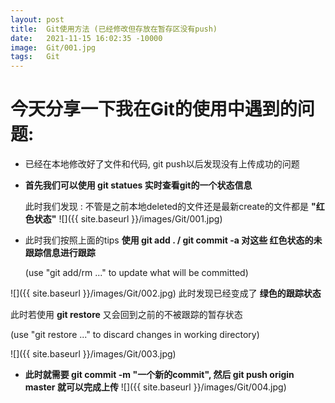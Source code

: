 ```yaml
---
layout: post
title:  Git使用方法 (已经修改但存放在暂存区没有push)
date:   2021-11-15 16:02:35 -10000
image:  Git/001.jpg
tags:   Git
---
```


# 今天分享一下我在Git的使用中遇到的问题:
* 已经在本地修改好了文件和代码, git push以后发现没有上传成功的问题

* __首先我们可以使用 git statues 实时查看git的一个状态信息__

    此时我们发现 : 不管是之前本地deleted的文件还是最新create的文件都是 __"红色状态"__
![]({{ site.baseurl }}/images/Git/001.jpg)

* 此时我们按照上面的tips
    __使用 git add . / git commit -a 对这些 红色状态的未跟踪信息进行跟踪__ 
    
    (use "git add/rm <file>..." to update what will be committed)

![]({{ site.baseurl }}/images/Git/002.jpg)
    此时发现已经变成了 __绿色的跟踪状态__

  此时若使用 __git restore__ 又会回到之前的不被跟踪的暂存状态

  (use "git restore <file>..." to discard changes in working directory)

![]({{ site.baseurl }}/images/Git/003.jpg)

* __此时就需要 git commit -m "一个新的commit", 然后 git push origin master 就可以完成上传__
![]({{ site.baseurl }}/images/Git/004.jpg)